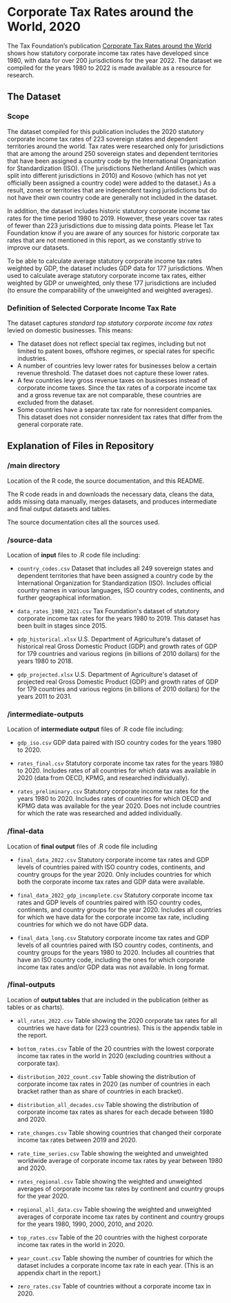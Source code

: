 # Corporate Tax Rates around the World, 2020

The Tax Foundation’s publication [Corporate Tax Rates around the World](https://taxfoundation.org/publications/corporate-tax-rates-around-the-world/) shows how statutory corporate income tax rates have developed since 1980, with data for over 200 jurisdictions for the year 2022. The dataset we compiled for the years 1980 to 2022 is made available as a resource for research.

## The Dataset

### Scope
The dataset compiled for this publication includes the 2020 statutory corporate income tax rates of 223 sovereign states and dependent territories around the world. Tax rates were researched only for jurisdictions that are among the around 250 sovereign states and dependent territories that have been assigned a country code by the International Organization for Standardization (ISO). (The jurisdictions Netherland Antilles (which was split into different jurisdictions in 2010) and Kosovo (which has not yet officially been assigned a country code) were added to the dataset.) As a result, zones or territories that are independent taxing jurisdictions but do not have their own country code are generally not included in the dataset.

In addition, the dataset includes historic statutory corporate income tax rates for the time period 1980 to 2019. However, these years cover tax rates of fewer than 223 jurisdictions due to missing data points. Please let Tax Foundation know if you are aware of any sources for historic corporate tax rates that are not mentioned in this report, as we constantly strive to improve our datasets.

To be able to calculate average statutory corporate income tax rates weighted by GDP, the dataset includes GDP data for 177 jurisdictions. When used to calculate average statutory corporate income tax rates, either weighted by GDP or unweighted, only these 177 jurisdictions are included (to ensure the comparability of the unweighted and weighted averages).


### Definition of Selected Corporate Income Tax Rate
The dataset captures *standard top statutory corporate income tax rates* levied on domestic businesses. This means:
- The dataset does not reflect special tax regimes, including but not limited to patent boxes, offshore regimes, or special rates for specific industries. 
- A number of countries levy lower rates for businesses below a certain revenue threshold. The dataset does not capture these lower rates.
- A few countries levy gross revenue taxes on businesses instead of corporate income taxes. Since the tax rates of a corporate income tax and a gross revenue tax are not comparable, these countries are excluded from the dataset.
- Some countries have a separate tax rate for nonresident companies. This dataset does not consider nonresident tax rates that differ from the general corporate rate.


## Explanation of Files in Repository

### /main directory

Location of the R code, the source documentation, and this README.

The R code reads in and downloads the necessary data, cleans the data, adds missing data manually, merges datasets, and produces intermediate and final output datasets and tables.

The source documentation cites all the sources used.

### /source-data

Location of **input** files to .R code file including:

- `country_codes.csv` Dataset that includes all 249 sovereign states and dependent territories that have been assigned a country code by the International Organization for Standardization (ISO). Includes official country names in various languages, ISO country codes, continents, and further geographical information.

- `data_rates_1980_2021.csv` Tax Foundation's dataset of statutory corporate income tax rates for the years 1980 to 2019. This dataset has been built in stages since 2015.

- `gdp_historical.xlsx` U.S. Department of Agriculture's dataset of historical real Gross Domestic Product (GDP) and growth rates of GDP for 179 countries and various regions (in billions of 2010 dollars) for the years 1980 to 2018.

- `gdp_projected.xlsx` U.S. Department of Agriculture's dataset of projected real Gross Domestic Product (GDP) and growth rates of GDP for 179 countries and various regions (in billions of 2010 dollars) for the years 2011 to 2031.

### /intermediate-outputs

Location of **intermediate output** files of .R code file including:

- `gdp_iso.csv` GDP data paired with ISO country codes for the years 1980 to 2020.

- `rates_final.csv` Statutory corporate income tax rates for the years 1980 to 2020. Includes rates of all countries for which data was available in 2020 (data from OECD, KPMG, and researched individually).

- `rates_preliminary.csv` Statutory corporate income tax rates for the years 1980 to 2020. Includes rates of countries for which OECD and KPMG data was available for the year 2020. Does not include countries for which the rate was researched and added individually.

### /final-data
Location of **final output** files of .R code file including

- `final_data_2022.csv` Statutory corporate income tax rates and GDP levels of countries paired with ISO country codes, continents, and country groups for the year 2020. Only includes countries for which both the corporate income tax rates and GDP data were available.

- `final_data_2022_gdp_incomplete.csv` Statutory corporate income tax rates and GDP levels of countries paired with ISO country codes, continents, and country groups for the year 2020. Includes all countries for which we have data for the corporate income tax rate, including countries for which we do not have GDP data.

- `final_data_long.csv` Statutory corporate income tax rates and GDP levels of all countries paired with ISO country codes, continents, and country groups for the years 1980 to 2020. Includes all countries that have an ISO country code, including the ones for which corporate income tax rates and/or GDP data was not available. In long format.

### /final-outputs
Location of **output tables** that are included in the publication (either as tables or as charts).

- `all_rates_2022.csv` Table showing the 2020 corporate tax rates for all countries we have data for (223 countries). This is the appendix table in the report.

- `bottom_rates.csv` Table of the 20 countries with the lowest corporate income tax rates in the world in 2020 (excluding countries without a corporate tax).

- `distribution_2022_count.csv` Table showing the distribution of corporate income tax rates in 2020 (as number of countries in each bracket rather than as share of countries in each bracket).

- `distribution_all_decades.csv` Table showing the distribution of corporate income tax rates as shares for each decade between 1980 and 2020.

- `rate_changes.csv` Table showing countries that changed their corporate income tax rates between 2019 and 2020.

- `rate_time_series.csv` Table showing the weighted and unweighted worldwide average of corporate income tax rates by year between 1980 and 2020.

- `rates_regional.csv` Table showing the weighted and unweighted averages of corporate income tax rates by continent and country groups for the year 2020.

- `regional_all_data.csv` Table showing the weighted and unweighted averages of corporate income tax rates by continent and country groups for the years 1980, 1990, 2000, 2010, and 2020.

- `top_rates.csv` Table of the 20 countries with the highest corporate income tax rates in the world in 2020.

- `year_count.csv` Table showing the number of countries for which the dataset includes a corporate income tax rate in each year. (This is an appendix chart in the report.)

- `zero_rates.csv` Table of countries without a corporate income tax in 2020.